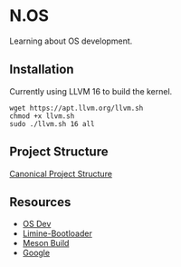 # N.OS

Learning about OS development.

## Installation

Currently using LLVM 16 to build the kernel.

```
wget https://apt.llvm.org/llvm.sh
chmod +x llvm.sh
sudo ./llvm.sh 16 all
```

## Project Structure

[Canonical Project Structure](https://www.open-std.org/jtc1/sc22/wg21/docs/papers/2018/p1204r0.html)

## Resources 

 - [OS Dev](https://wiki.osdev.org/)
 - [Limine-Bootloader](https://limine-bootloader.org/)
 - [Meson Build](https://mesonbuild.com/)
 - [Google](https://www.google.ca/)


